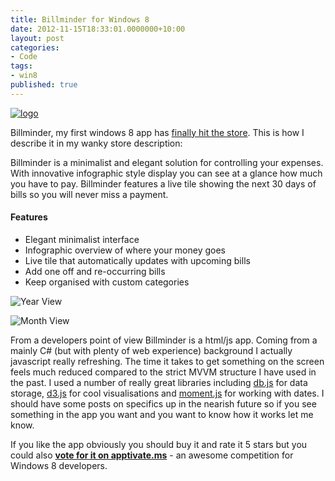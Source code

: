 ```yaml
---
title: Billminder for Windows 8
date: 2012-11-15T18:33:01.0000000+10:00
layout: post
categories:
- Code
tags:
- win8
published: true
---
```


[![logo](http://wscont1.apps.microsoft.com/winstore/1x/6108fd88-128e-42bd-8654-8f9fc1f43438/Icon.43147.png)](http://apps.microsoft.com/webpdp/en-US/app/billminder/016419f6-fa32-463b-8265-a8d26f3bb0c0)

Billminder, my first windows 8 app has [finally hit the store](http://apps.microsoft.com/webpdp/en-US/app/billminder/016419f6-fa32-463b-8265-a8d26f3bb0c0). This is how I describe it in my wanky store description:

Billminder is a minimalist and elegant solution for controlling your expenses. With innovative infographic style display you can see at a glance how much you have to pay. Billminder features a live tile showing the next 30 days of bills so you will never miss a payment.

#### Features

 - Elegant minimalist interface
 - Infographic overview of where your money goes
 - Live tile that automatically updates with upcoming bills
 - Add one off and re-occurring bills
 - Keep organised with custom categories
 
![Year View](http://wscont1.apps.microsoft.com/winstore/1x/6108fd88-128e-42bd-8654-8f9fc1f43438/Screenshot.43147.1000001.jpg)

![Month View](http://wscont2.apps.microsoft.com/winstore/1x/6108fd88-128e-42bd-8654-8f9fc1f43438/Screenshot.43147.1000002.jpg)
 
From a developers point of view Billminder is a html/js app. Coming from a mainly C# (but with plenty of web experience) background I actually javascript really refreshing. The time it takes to get something on the screen feels much reduced compared to the strict MVVM structure I have used in the past. I used a number of really great libraries including [db.js](http://aaronpowell.github.com/db.js/) for data storage, [d3.js](http://d3js.org/) for cool visualisations and [moment.js](http://momentjs.com/) for working with dates. I should have some posts on specifics up in the nearish future so if you see something in the app you want and you want to know how it works let me know.

If you like the app obviously you should buy it and rate it 5 stars but you could also **[vote for it on apptivate.ms](http://apptivate.ms/apps/1284/billminder)** - an awesome competition for Windows 8 developers.